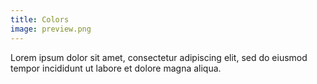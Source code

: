 ```yaml
---
title: Colors
image: preview.png
---
```


Lorem ipsum dolor sit amet, consectetur adipiscing elit, sed do eiusmod tempor incididunt ut labore et dolore magna aliqua.